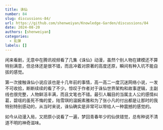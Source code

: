 ```yaml
---
title: 诛仙
number: 84
slug: discussions-84/
url: https://github.com/shenweiyan/Knowledge-Garden/discussions/84
date: 2024-08-20
authors: [shenweiyan]
categories: 
  - 乱弹
labels: []
---
```


闲来看剧，无意中在腾讯视频看了几集《诛仙》动漫，虽然个别人物在建模还不算特别满意，但总体还是很不错，而且冲着对原著的高度还原，瞬间有种入坑不能自拔的感觉。

<!-- more -->

第一次接触诛仙小说应该也是十几年前的事情，高一高二一度沉迷网络小说，一发不可收拾，断断续续的看了不少。惊叹于作者对于诛仙世界架构和故事逻辑，主副线也很完整，人物鲜活丰满，而且文笔也不错。最引人瞩目的当属主人公的感情纠葛，碧瑶的虽死不悔的爱，陆雪琪的温婉素雅和为了张小凡的付出都是让那时的我特别特别感动的，从当时来说，诛仙确实是非常可以带给人一种震撼的感觉的。      


如今从动漫入局，又把原小说看了一遍，梦回青春年少的仙侠错觉，总有种说不清道不明的神奇滋味。

<script src="https://giscus.app/client.js"
	data-repo="shenweiyan/Knowledge-Garden"
	data-repo-id="R_kgDOKgxWlg"
	data-mapping="number"
	data-term="84"
	data-reactions-enabled="1"
	data-emit-metadata="0"
	data-input-position="bottom"
	data-theme="light"
	data-lang="zh-CN"
	crossorigin="anonymous"
	async>
</script>
